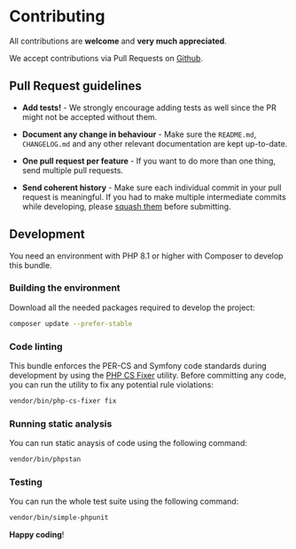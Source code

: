 # Contributing

All contributions are **welcome** and **very much appreciated**.

We accept contributions via Pull Requests on [Github](https://github.com/ajgarlag/openid-connect-provider-bundle).

## Pull Request guidelines

- **Add tests!** - We strongly encourage adding tests as well since the PR might not be accepted without them.

- **Document any change in behaviour** - Make sure the `README.md`, `CHANGELOG.md` and any other relevant documentation are kept up-to-date.

- **One pull request per feature** - If you want to do more than one thing, send multiple pull requests.

- **Send coherent history** - Make sure each individual commit in your pull request is meaningful. If you had to make multiple intermediate commits while developing, please [squash them](http://www.git-scm.com/book/en/v2/Git-Tools-Rewriting-History#Changing-Multiple-Commit-Messages) before submitting.

## Development

You need an environment with PHP 8.1 or higher with Composer to develop this bundle.

### Building the environment

Download all the needed packages required to develop the project:

```sh
composer update --prefer-stable
```

### Code linting

This bundle enforces the PER-CS and Symfony code standards during development by using the [PHP CS Fixer](https://cs.symfony.com/) utility. Before committing any code, you can run the utility to fix any potential rule violations:

```sh
vendor/bin/php-cs-fixer fix
```

### Running static analysis

You can run static anaysis of code using the following command:

```sh
vendor/bin/phpstan
```

### Testing

You can run the whole test suite using the following command:

```sh
vendor/bin/simple-phpunit
```

**Happy coding**!
